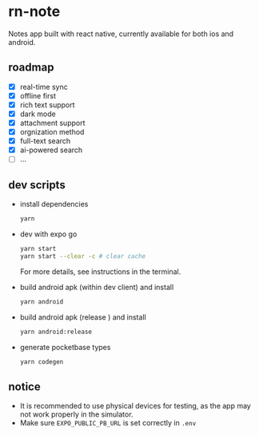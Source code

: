 # rn-note

Notes app built with react native, currently available for both ios and android.

## roadmap

- [x] real-time sync
- [x] offline first
- [x] rich text support
- [x] dark mode
- [x] attachment support
- [x] orgnization method
- [x] full-text search
- [x] ai-powered search
- [ ] ...

## dev scripts

- install dependencies
  ```bash
  yarn
  ```
- dev with expo go

  ```bash
  yarn start
  yarn start --clear -c # clear cache
  ```

  For more details, see instructions in the terminal.

- build android apk (within dev client) and install

  ```bash
  yarn android
  ```

- build android apk (release ) and install

  ```bash
  yarn android:release
  ```

- generate pocketbase types
  ```bash
  yarn codegen
  ```

## notice

- It is recommended to use physical devices for testing, as the app may not work properly in the simulator.
- Make sure `EXPO_PUBLIC_PB_URL` is set correctly in `.env`
